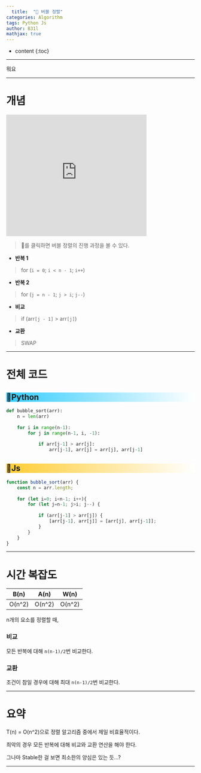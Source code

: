 ```yaml
---
  title:  "🍺 버블 정렬"
categories: Algorithm
tags: Python Js	
author: B31l
mathjax: true
---
```




* content
{:toc}




___







뭐요

___

# 개념

<iframe width="375px" height="325px" src="https://b31l.github.io/bubble/" frameborder="0"></iframe>

> 🍺를 클릭하면 버블 정렬의 진행 과정을 볼 수 있다.

- **반복 1**

> for (`i = 0`; `i < n - 1`; `i++`)

- **반복 2**

> for (`j = n - 1`; `j > i`; `j--`)

- **비교**

>if (arr`[j - 1]` > arr`[j]`)

- **교환**

>SWAP

---

# 전체 코드

<h2 style="background: linear-gradient( to right, #33CCFF, white );">📘Python</h2>

```python
def bubble_sort(arr):
    n = len(arr)
    
    for i in range(n-1):
        for j in range(n-1, i, -1):
            
            if arr[j-1] > arr[j]:
                arr[j-1], arr[j] = arr[j], arr[j-1]
```

<h2 style="background: linear-gradient( to right, #FFCC33, white );">📒Js</h2>

```js
function bubble_sort(arr) {
    const n = arr.length;
    
    for (let i=0; i<n-1; i++){
        for (let j=n-1; j>i; j--) {
            
            if (arr[j-1] > arr[j]) {
                [arr[j-1], arr[j]] = [arr[j], arr[j-1]];
            }
        }
    }
}
```

---

# 시간 복잡도

|  B(n)  |  A(n)  |  W(n)  |
| :----: | :----: | :----: |
| O(n^2) | O(n^2) | O(n^2) |

n개의 요소를 정렬할 때,

### 비교

모든 반복에 대해 `n(n-1)/2`번 비교한다.

### 교환

조건이 참일 경우에 대해 최대 `n(n-1)/2`번 비교한다.

---

# 요약

T(n) = O(n^2)으로 정렬 알고리즘 중에서 제일 비효율적이다.

최악의 경우 모든 반복에 대해 비교와 교환 연산을 해야 한다.

그나마 Stable한 걸 보면 최소한의 양심은 있는 듯...?

---

